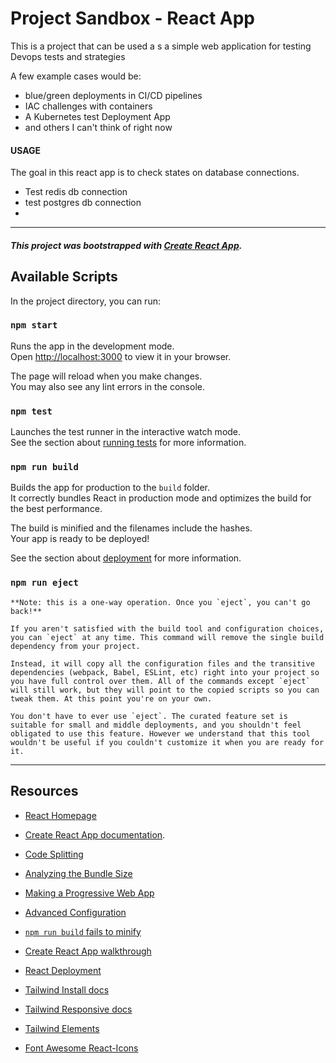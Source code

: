 # Project Sandbox - React App

This is a project that can be used a s a simple web application for testing Devops tests and strategies

A few example cases would be:

* blue/green deployments in CI/CD pipelines
* IAC challenges with containers
* A Kubernetes test Deployment App
* and others I can't think of right now

#### USAGE
The goal in this react app is to check states on database
connections.
* Test redis db connection
* test postgres db connection
*


---
##### This project was bootstrapped with [Create React App](https://github.com/facebook/create-react-app).


## Available Scripts

In the project directory, you can run:

### `npm start`

Runs the app in the development mode.\
Open [http://localhost:3000](http://localhost:3000) to view it in your browser.

The page will reload when you make changes.\
You may also see any lint errors in the console.

### `npm test`

Launches the test runner in the interactive watch mode.\
See the section about [running tests](https://facebook.github.io/create-react-app/docs/running-tests) for more information.

### `npm run build`

Builds the app for production to the `build` folder.\
It correctly bundles React in production mode and optimizes the build for the best performance.

The build is minified and the filenames include the hashes.\
Your app is ready to be deployed!

See the section about [deployment](https://facebook.github.io/create-react-app/docs/deployment) for more information.

### `npm run eject`
```
**Note: this is a one-way operation. Once you `eject`, you can't go back!**

If you aren't satisfied with the build tool and configuration choices, you can `eject` at any time. This command will remove the single build dependency from your project.

Instead, it will copy all the configuration files and the transitive dependencies (webpack, Babel, ESLint, etc) right into your project so you have full control over them. All of the commands except `eject` will still work, but they will point to the copied scripts so you can tweak them. At this point you're on your own.

You don't have to ever use `eject`. The curated feature set is suitable for small and middle deployments, and you shouldn't feel obligated to use this feature. However we understand that this tool wouldn't be useful if you couldn't customize it when you are ready for it.
```




---
## Resources
* [React Homepage](https://reactjs.org/)
* [Create React App documentation](https://facebook.github.io/create-react-app/docs/getting-started).
* [Code Splitting](https://facebook.github.io/create-react-app/docs/code-splitting)
* [Analyzing the Bundle Size](https://facebook.github.io/create-react-app/docs/analyzing-the-bundle-size)
* [Making a Progressive Web App](https://facebook.github.io/create-react-app/docs/making-a-progressive-web-app)
* [Advanced Configuration](https://facebook.github.io/create-react-app/docs/advanced-configuration)
* [`npm run build` fails to minify](https://facebook.github.io/create-react-app/docs/troubleshooting#npm-run-build-fails-to-minify)
* [Create React App walkthrough](https://react.dev/learn/start-a-new-react-project)
* [React Deployment](https://facebook.github.io/create-react-app/docs/deployment)

* [Tailwind Install docs](https://tailwindcss.com/docs/installation)
* [Tailwind Responsive docs](https://tailwindcss.com/docs/responsive-design)
* [Tailwind Elements](https://tw-elements.com/docs/standard/navigation/headers/#)
* [Font Awesome React-Icons](https://react-icons.github.io/react-icons/)